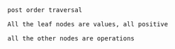 <pre>post order traversal

All the leaf nodes are values, all positive

all the other nodes are operations
</pre>